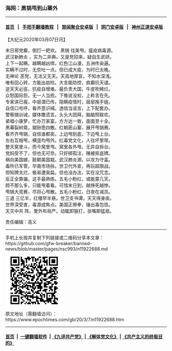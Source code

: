 ### 海网：黑锅甩到山寨外
------------------------

#### [首页](https://github.com/gfw-breaker/banned-news/blob/master/README.md) &nbsp;&nbsp;|&nbsp;&nbsp; [手把手翻墙教程](https://github.com/gfw-breaker/guides/wiki) &nbsp;&nbsp;|&nbsp;&nbsp; [禁闻聚合安卓版](https://github.com/gfw-breaker/bn-android) &nbsp;&nbsp;|&nbsp;&nbsp; [网门安卓版](https://github.com/oGate2/oGate) &nbsp;&nbsp;|&nbsp;&nbsp; [神州正道安卓版](https://github.com/SzzdOgate/update) 



<div><p>
 【大纪元2020年03月07日讯】
</p>
<p>
</p>
<p>
 末日邪党癫，倒打一耙欢。
 <ok href="https://www.epochtimes.com/gb/tag/%E9%BB%91%E9%94%85.html">
  黑锅
 </ok>
 往美甩，瘟疫病毒源。
 <br/>
 <ok href="https://www.epochtimes.com/gb/tag/%E6%AD%A6%E6%B1%89%E6%96%B0%E8%82%BA%E7%82%8E.html">
  武汉新肺炎
 </ok>
 ，实为二非典。又是党招来，疑自生武研。
 <br/>
 上下一起瞒，越瞒越凶悍。红色江山漫，五洲传染遍。
 <br/>
 实瞒不过时，无奈吐一点。但已成大疫，为时已太晚。
 <br/>
 <ok href="https://www.epochtimes.com/gb/tag/%E6%97%A0%E7%A5%9E%E8%AE%BA.html">
  无神论
 </ok>
 恶党，无法又无天。天高地厚盲，不知水深浅。
 <br/>
 唯有回心转，方能出劫险。大言能防控，疯癫抗天谴。
 <br/>
 逆天天必惩，抗疫自增难。最负责大国，牛皮吹稀烂。
 <br/>
 众怒国际怨，无一人当担。下推说没权，上称言在先。
 <br/>
 专家讲已报，中层谓已传。隐瞒疫情时，层层挽手链。
 <br/>
 自信口号呼，看齐意识喊。透信当谣言，上下配套办。
 <br/>
 警察搞训诫，媒体撒谎言。头头大团拜，脑脑照联欢。
 <br/>
 紧唱小康梦，忙办万家宴。方方达一致，面面至十全。
 <br/>
 黑幕裂树晃，猢狲思四散。红朝匪山寨，展开甩锅赛。
 <br/>
 看齐齐甩锅，自信谁都卖。上边甩到底，下边甩上台。
 <br/>
 左右互相甩，横竖均甩外。红毒党文化，人往坏里带。
 <br/>
 整天窝里斗，而今窝里甩。窝里各外甩，无异自拆台。
 <br/>
 党妈受不了，但也无可奈。只好掷孤注，赌被抠底牌。
 <br/>
 祸向美国嫁，脏朝美国栽。武汉肺炎源，以攻为守盖。
 <br/>
 毒所已军管，华南市场拆。世卫代外宣，再玩超限战。
 <br/>
 但知牌太烂，极易遭臭扁。但也没办法，实在没咒念。
 <br/>
 反正全靠骗，这手最熟练。五毛小粉红，或能蒙几天。
 <br/>
 顾不那么多，只能甩着看。可惜末日到，越挣死越惨。
 <br/>
 甩锅大竞赛，尽将心甩散。五毛小粉红，日夜在减员。
 <br/>
 <ok href="https://www.epochtimes.com/gb/tag/%E4%B8%89%E9%80%80.html">
  三退
 </ok>
 三亿半，红楼早半悬。世卫支书谭，天天得身痰。
 <br/>
 世界深受害，毒源成焦点。美国正擦拳，锤出毒包馅。
 <br/>
 <ok href="https://www.epochtimes.com/gb/tag/%E5%A4%A9%E7%81%AD%E4%B8%AD%E5%85%B1.html">
  天灭中共
 </ok>
 阵，里外布局严。动辄即狠打，张嘴即猛扇。
</p>
<p>
 责任编辑：高义
</p>
</div>
<hr/>
手机上长按并复制下列链接或二维码分享本文章：<br/>
https://github.com/gfw-breaker/banned-news/blob/master/pages/nsc993/n11922688.md <br/>
<a href='https://github.com/gfw-breaker/banned-news/blob/master/pages/nsc993/n11922688.md'><img src='https://github.com/gfw-breaker/banned-news/blob/master/pages/nsc993/n11922688.md.png'/></a> <br/>
原文地址（需翻墙访问）：https://www.epochtimes.com/gb/20/3/7/n11922688.htm


------------------------
#### [首页](https://github.com/gfw-breaker/banned-news/blob/master/README.md) &nbsp;|&nbsp; [一键翻墙软件](https://github.com/gfw-breaker/nogfw/blob/master/README.md) &nbsp;| [《九评共产党》](https://github.com/gfw-breaker/9ping.md/blob/master/README.md#九评之一评共产党是什么) | [《解体党文化》](https://github.com/gfw-breaker/jtdwh.md/blob/master/README.md) | [《共产主义的终极目的》](https://github.com/gfw-breaker/gczydzjmd.md/blob/master/README.md)


<img src='http://gfw-breaker.win/banned-news/pages/nsc993/n11922688.md' width='0px' height='0px'/>